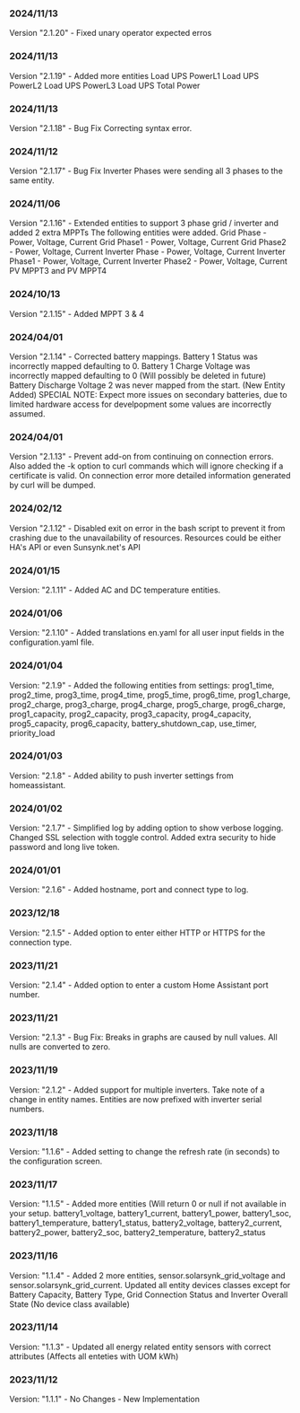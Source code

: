 ### 2024/11/13
Version "2.1.20" - Fixed unary operator expected erros


### 2024/11/13
Version "2.1.19" - Added more entities
Load UPS PowerL1
Load UPS PowerL2
Load UPS PowerL3
Load UPS Total Power

### 2024/11/13
Version "2.1.18" - Bug Fix Correcting syntax error.

### 2024/11/12
Version "2.1.17" - Bug Fix
Inverter Phases were sending all 3 phases to the same entity.

### 2024/11/06
Version "2.1.16" - Extended entities to support 3 phase grid / inverter and added 2 extra MPPTs
The following entities were added.
Grid Phase - Power, Voltage, Current 
Grid Phase1 - Power, Voltage, Current 
Grid Phase2 - Power, Voltage, Current
Inverter Phase - Power, Voltage, Current 
Inverter Phase1 - Power, Voltage, Current 
Inverter Phase2 - Power, Voltage, Current
PV MPPT3 and PV MPPT4

### 2024/10/13
Version "2.1.15" - Added MPPT 3 & 4

### 2024/04/01
Version "2.1.14" - Corrected battery mappings.
Battery 1 Status was incorrectly mapped defaulting to 0.
Battery 1 Charge Voltage was incorrectly mapped defaulting to 0 (Will possibly be deleted in future)
Battery Discharge Voltage 2 was never mapped from the start. (New Entity Added)
SPECIAL NOTE: Expect more issues on secondary batteries, due to limited hardware access for develpopment some values are incorrectly assumed.

### 2024/04/01
Version "2.1.13" - Prevent add-on from continuing on connection errors. Also added the -k option to curl commands which will ignore checking if a certificate is valid. On connection error more detailed information generated by curl will be dumped.

### 2024/02/12
Version "2.1.12" - Disabled exit on error in the bash script to prevent it from crashing due to the unavailability of resources. Resources could be either HA's API or even Sunsynk.net's API

### 2024/01/15
Version: "2.1.11" - Added AC and DC temperature entities.

### 2024/01/06
Version: "2.1.10" - Added translations en.yaml for all user input fields in the configuration.yaml file.

### 2024/01/04
Version: "2.1.9" - Added the following entities from settings: prog1_time, prog2_time, prog3_time, prog4_time, prog5_time, prog6_time, prog1_charge, prog2_charge, prog3_charge, prog4_charge, prog5_charge, prog6_charge, prog1_capacity, prog2_capacity, prog3_capacity, prog4_capacity, prog5_capacity, prog6_capacity, battery_shutdown_cap, use_timer, priority_load

### 2024/01/03
Version: "2.1.8" - Added ability to push inverter settings from homeassistant.

### 2024/01/02
Version: "2.1.7" - Simplified log by adding option to show verbose logging. Changed SSL selection with toggle control. Added extra security to hide password and long live token.

### 2024/01/01
Version: "2.1.6" - Added hostname, port and connect type to log.

### 2023/12/18
Version: "2.1.5" - Added option to enter either HTTP or HTTPS for the connection type.

### 2023/11/21
Version: "2.1.4" - Added option to enter a custom Home Assistant port number.

### 2023/11/21
Version: "2.1.3" - Bug Fix: Breaks in graphs are caused by null values. All nulls are converted to zero.

### 2023/11/19
Version: "2.1.2" - Added support for multiple inverters. Take note of a change in entity names. Entities are now prefixed with inverter serial numbers.

### 2023/11/18
Version: "1.1.6" - Added setting to change the refresh rate (in seconds) to the configuration screen.

### 2023/11/17
Version: "1.1.5" - Added more entities (Will return 0 or null if not available in your setup.
battery1_voltage, 
battery1_current, 
battery1_power, 
battery1_soc, 
battery1_temperature, 
battery1_status, 
battery2_voltage, 
battery2_current, 
battery2_power, 
battery2_soc, 
battery2_temperature, 
battery2_status

### 2023/11/16
Version: "1.1.4" - Added 2 more entities, sensor.solarsynk_grid_voltage and sensor.solarsynk_grid_current.
Updated all entity devices classes except for Battery Capacity, Battery Type, Grid Connection Status and Inverter Overall State (No device class available)

### 2023/11/14
Version: "1.1.3" - Updated all energy related entity sensors with correct attributes (Affects all enteties with UOM kWh)

### 2023/11/12
Version: "1.1.1" - No Changes - New Implementation

